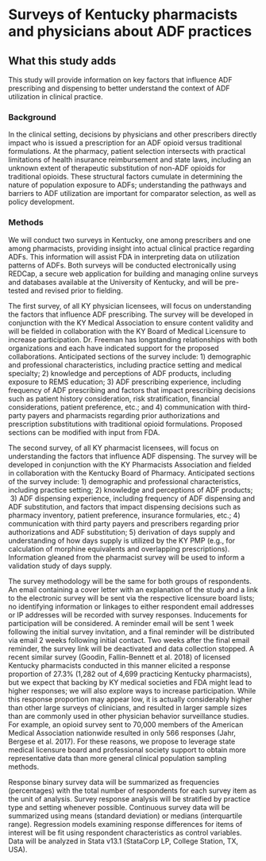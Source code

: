 # Surveys of Kentucky pharmacists and physicians about ADF practices
## What this study adds
This study will provide information on key factors that influence ADF prescribing and dispensing to better understand the context of ADF utilization in clinical practice.

### Background
In the clinical setting, decisions by physicians and other prescribers directly impact who is issued a prescription for an ADF opioid versus traditional formulations. At the pharmacy, patient selection intersects with practical limitations of health insurance reimbursement and state laws, including an unknown extent of therapeutic substitution of non-ADF opioids for traditional opioids. These structural factors cumulate in determining the nature of population exposure to ADFs; understanding the pathways and barriers to ADF utilization are important for comparator selection, as well as policy development.

### Methods
We will conduct two surveys in Kentucky, one among prescribers and one among pharmacists, providing insight into actual clinical practice regarding ADFs. This information will assist FDA in interpreting data on utilization patterns of ADFs. Both surveys will be conducted electronically using REDCap, a secure web application for building and managing online surveys and databases available at the University of Kentucky, and will be pre-tested and revised prior to fielding. 
 
The first survey, of all KY physician licensees, will focus on understanding the factors that influence ADF prescribing. The survey will be developed in conjunction with the KY Medical Association to ensure content validity and will be fielded in collaboration with the KY Board of Medical Licensure to increase participation. Dr. Freeman has longstanding relationships with both organizations and each have indicated support for the proposed collaborations. Anticipated sections of the survey include: 1) demographic and professional characteristics, including practice setting and medical specialty; 2) knowledge and perceptions of ADF products, including exposure to REMS education; 3) ADF prescribing experience, including frequency of ADF prescribing and factors that impact prescribing decisions such as patient history consideration, risk stratification, financial considerations, patient preference, etc.; and 4) communication with third-party payers and pharmacists regarding prior authorizations and prescription substitutions with traditional opioid formulations. Proposed sections can be modified with input from FDA.
 
The second survey, of all KY pharmacist licensees, will focus on understanding the factors that influence ADF dispensing. The survey will be developed in conjunction with the KY Pharmacists Association and fielded in collaboration with the Kentucky Board of Pharmacy. Anticipated sections of the survey include: 1) demographic and professional characteristics, including practice setting; 2) knowledge and perceptions of ADF products;  3) ADF dispensing experience, including frequency of ADF dispensing and ADF substitution, and factors that impact dispensing decisions such as pharmacy inventory, patient preference, insurance formularies, etc.; 4) communication with third party payers and prescribers regarding prior authorizations and ADF substitution; 5) derivation of days supply and understanding of how days supply is utilized by the KY PMP (e.g., for calculation of morphine equivalents and overlapping prescriptions). Information gleaned from the pharmacist survey will be used to inform a validation study of days supply.
 
The survey methodology will be the same for both groups of respondents. An email containing a cover letter with an explanation of the study and a link to the electronic survey will be sent via the respective licensure board lists; no identifying information or linkages to either respondent email addresses or IP addresses will be recorded with survey responses. Inducements for participation will be considered. A reminder email will be sent 1 week following the initial survey invitation, and a final reminder will be distributed via email 2 weeks following initial contact. Two weeks after the final email reminder, the survey link will be deactivated and data collection stopped. A recent similar survey (Goodin, Fallin-Bennett et al. 2018) of licensed Kentucky pharmacists conducted in this manner elicited a response proportion of 27.3% (1,282 out of 4,699 practicing Kentucky pharmacists), but we expect that backing by KY medical societies and FDA might lead to higher responses; we will also explore ways to increase participation. While this response proportion may appear low, it is actually considerably higher than other large surveys of clinicians, and resulted in larger sample sizes than are commonly used in other physician behavior surveillance studies. For example, an opioid survey sent to 70,000 members of the American Medical Association nationwide resulted in only 566 responses (Jahr, Bergese et al. 2017). For these reasons, we propose to leverage state medical licensure board and professional society support to obtain more representative data than more general clinical population sampling methods.

Response binary survey data will be summarized as frequencies (percentages) with the total number of respondents for each survey item as the unit of analysis. Survey response analysis will be stratified by practice type and setting whenever possible. Continuous survey data will be summarized using means (standard deviation) or medians (interquartile range). Regression models examining response differences for items of interest will be fit using respondent characteristics as control variables. Data will be analyzed in Stata v13.1 (StataCorp LP, College Station, TX, USA).

